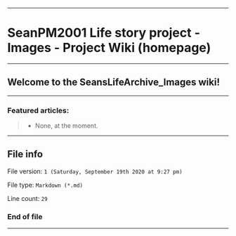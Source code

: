 
***

# SeanPM2001 Life story project - Images - Project Wiki (homepage)

***

## Welcome to the SeansLifeArchive_Images wiki!

***

### Featured articles:

> * None, at the moment.

***

## File info

File version: `1 (Saturday, September 19th 2020 at 9:27 pm)`

File type: `Markdown (*.md)`

Line count: `29`

### End of file

***
